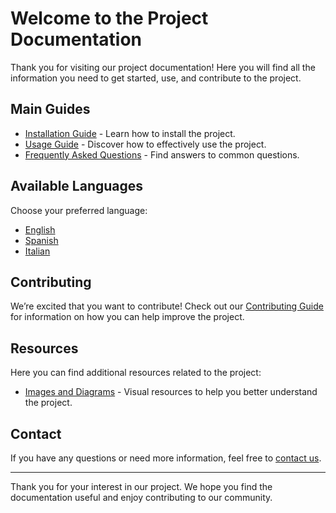 # Welcome to the Project Documentation

Thank you for visiting our project documentation! Here you will find all the information you need to get started, use, and contribute to the project.

## Main Guides

- [Installation Guide](./docs/en/installation.md) - Learn how to install the project.
- [Usage Guide](./docs/en/usage.md) - Discover how to effectively use the project.
- [Frequently Asked Questions](./docs/en/faq.md) - Find answers to common questions.

## Available Languages

Choose your preferred language:

- [English](./docs/en/index.md)
- [Spanish](./docs/es/index.md)
- [Italian](./docs/it/index.md)

## Contributing

We’re excited that you want to contribute! Check out our [Contributing Guide](./docs/en/CONTRIBUTING.md) for information on how you can help improve the project.

## Resources

Here you can find additional resources related to the project:

- [Images and Diagrams](./assets/images/) - Visual resources to help you better understand the project.

## Contact

If you have any questions or need more information, feel free to [contact us](mailto:garcicon45@gmail.com).

---

Thank you for your interest in our project. We hope you find the documentation useful and enjoy contributing to our community.
